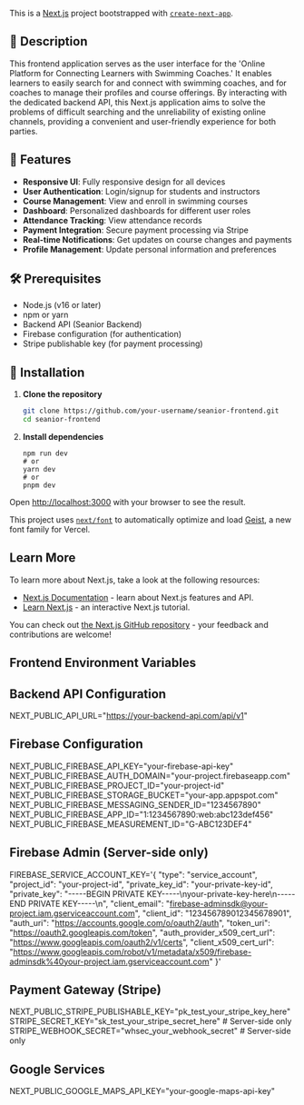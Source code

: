 This is a [Next.js](https://nextjs.org) project bootstrapped with [`create-next-app`](https://nextjs.org/docs/app/api-reference/cli/create-next-app).

## 📝 Description

This frontend application serves as the user interface for the 'Online Platform for Connecting Learners with Swimming Coaches.' It enables learners to easily search for and connect with swimming coaches, and for coaches to manage their profiles and course offerings. By interacting with the dedicated backend API, this Next.js application aims to solve the problems of difficult searching and the unreliability of existing online channels, providing a convenient and user-friendly experience for both parties.

## 🚀 Features

- **Responsive UI**: Fully responsive design for all devices
- **User Authentication**: Login/signup for students and instructors
- **Course Management**: View and enroll in swimming courses
- **Dashboard**: Personalized dashboards for different user roles
- **Attendance Tracking**: View attendance records
- **Payment Integration**: Secure payment processing via Stripe
- **Real-time Notifications**: Get updates on course changes and payments
- **Profile Management**: Update personal information and preferences

## 🛠 Prerequisites

- Node.js (v16 or later)
- npm or yarn
- Backend API (Seanior Backend)
- Firebase configuration (for authentication)
- Stripe publishable key (for payment processing)

## 🚀 Installation

1. **Clone the repository**
   ```bash
   git clone https://github.com/your-username/seanior-frontend.git
   cd seanior-frontend

2. **Install dependencies**
   ```
   npm run dev
   # or
   yarn dev
   # or
   pnpm dev
   ```

Open [http://localhost:3000](http://localhost:3000) with your browser to see the result.

This project uses [`next/font`](https://nextjs.org/docs/app/building-your-application/optimizing/fonts) to automatically optimize and load [Geist](https://vercel.com/font), a new font family for Vercel.

## Learn More

To learn more about Next.js, take a look at the following resources:

- [Next.js Documentation](https://nextjs.org/docs) - learn about Next.js features and API.
- [Learn Next.js](https://nextjs.org/learn) - an interactive Next.js tutorial.

You can check out [the Next.js GitHub repository](https://github.com/vercel/next.js) - your feedback and contributions are welcome!


## Frontend Environment Variables

## Backend API Configuration
NEXT_PUBLIC_API_URL="https://your-backend-api.com/api/v1"

##  Firebase Configuration
NEXT_PUBLIC_FIREBASE_API_KEY="your-firebase-api-key"
NEXT_PUBLIC_FIREBASE_AUTH_DOMAIN="your-project.firebaseapp.com"
NEXT_PUBLIC_FIREBASE_PROJECT_ID="your-project-id"
NEXT_PUBLIC_FIREBASE_STORAGE_BUCKET="your-app.appspot.com"
NEXT_PUBLIC_FIREBASE_MESSAGING_SENDER_ID="1234567890"
NEXT_PUBLIC_FIREBASE_APP_ID="1:1234567890:web:abc123def456"
NEXT_PUBLIC_FIREBASE_MEASUREMENT_ID="G-ABC123DEF4"


##  Firebase Admin (Server-side only)
FIREBASE_SERVICE_ACCOUNT_KEY='{
  "type": "service_account",
  "project_id": "your-project-id",
  "private_key_id": "your-private-key-id",
  "private_key": "-----BEGIN PRIVATE KEY-----\nyour-private-key-here\n-----END PRIVATE KEY-----\n",
  "client_email": "firebase-adminsdk@your-project.iam.gserviceaccount.com",
  "client_id": "123456789012345678901",
  "auth_uri": "https://accounts.google.com/o/oauth2/auth",
  "token_uri": "https://oauth2.googleapis.com/token",
  "auth_provider_x509_cert_url": "https://www.googleapis.com/oauth2/v1/certs",
  "client_x509_cert_url": "https://www.googleapis.com/robot/v1/metadata/x509/firebase-adminsdk%40your-project.iam.gserviceaccount.com"
}'


##  Payment Gateway (Stripe)
NEXT_PUBLIC_STRIPE_PUBLISHABLE_KEY="pk_test_your_stripe_key_here"
STRIPE_SECRET_KEY="sk_test_your_stripe_secret_here"  # Server-side only
STRIPE_WEBHOOK_SECRET="whsec_your_webhook_secret"   # Server-side only

## Google Services
NEXT_PUBLIC_GOOGLE_MAPS_API_KEY="your-google-maps-api-key"
